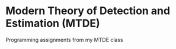 Modern Theory of Detection and Estimation (MTDE)
==============

Programming assignments from my MTDE class
